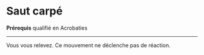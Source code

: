 # Saut carpé

<p><strong>Prérequis</strong> qualifié en Acrobaties</p>
<hr>
<p>Vous vous relevez. Ce mouvement ne déclenche pas de réaction.</p>